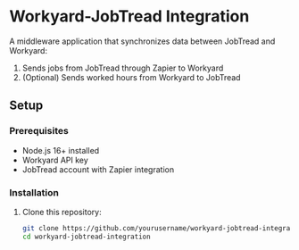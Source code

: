 # Workyard-JobTread Integration

A middleware application that synchronizes data between JobTread and Workyard:

1. Sends jobs from JobTread through Zapier to Workyard
2. (Optional) Sends worked hours from Workyard to JobTread

## Setup

### Prerequisites

- Node.js 16+ installed
- Workyard API key
- JobTread account with Zapier integration

### Installation

1. Clone this repository:
   ```bash
   git clone https://github.com/yourusername/workyard-jobtread-integration.git
   cd workyard-jobtread-integration
